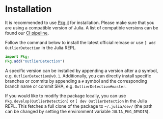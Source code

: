 
<a id='Installation'></a>

<a id='Installation-1'></a>

# Installation


It is recommended to use [Pkg.jl](https://julialang.github.io/Pkg.jl) for installation. Please make sure that you are using a compatible version of Julia. A list of compatible versions can be found our [CI pipeline](https://github.com/davnn/OutlierDetection.jl/blob/master/.github/workflows/ci.yml).


Follow the command below to install the latest official release or use `] add OutlierDetection` in the Julia REPL.


```julia
import Pkg;
Pkg.add("OutlierDetection")
```


A specific version can be installed by appending a version after a `@` symbol, e.g. `OutlierDetection@v0.1`. Additionally, you can directly install specific branches or commits by appending a `#` symbol and the corresponding branch name or commit SHA, e.g. `OutlierDetection#master`.


If you would like to modify the package locally, you can use `Pkg.develop(OutlierDetection)` or `] dev OutlierDetection` in the Julia REPL. This fetches a full clone of the package to `~/.julia/dev/` (the path can be changed by setting the environment variable `JULIA_PKG_DEVDIR`).

